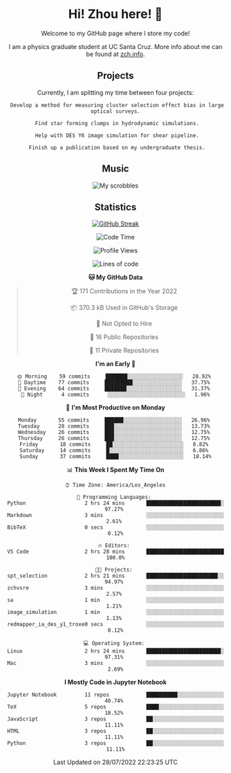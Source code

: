 <div align="center">
<h1> Hi! Zhou here! 👋 </h1>


Welcome to my GitHub page where I store my code! 

I am a physics graduate student at UC Santa Cruz. More info about me can be found at [zch.info](www.zch.info).

## Projects

Currently, I am splitting my time between four projects:
```
 Develop a method for measuring cluster selection effect bias in large optical surveys.
 
 Find star forming clumps in hydrodynamic simulations.
 
 Help with DES Y6 image simulation for shear pipeline.
 
 Finish up a publication based on my undergraduate thesis.
```

## Music
![My scrobbles](https://lastfm-recently-played.vercel.app/api?user=zchvsre)


## Statistics

[![GitHub Streak](https://github-readme-streak-stats.herokuapp.com/?user=zhouconghao&theme=highcontrast)](https://git.io/streak-stats)

<!--START_SECTION:waka-->
![Code Time](http://img.shields.io/badge/Code%20Time-124%20hrs%2026%20mins-blue)

![Profile Views](http://img.shields.io/badge/Profile%20Views-79-blue)

![Lines of code](https://img.shields.io/badge/From%20Hello%20World%20I%27ve%20Written-884%20Thousand%20lines%20of%20code-blue)

**🐱 My GitHub Data** 

> 🏆 171 Contributions in the Year 2022
 > 
> 📦 370.3 kB Used in GitHub's Storage 
 > 
> 🚫 Not Opted to Hire
 > 
> 📜 16 Public Repositories 
 > 
> 🔑 11 Private Repositories  
 > 
**I'm an Early 🐤** 

```text
🌞 Morning    59 commits     ███████░░░░░░░░░░░░░░░░░░   28.92% 
🌆 Daytime    77 commits     █████████░░░░░░░░░░░░░░░░   37.75% 
🌃 Evening    64 commits     ███████░░░░░░░░░░░░░░░░░░   31.37% 
🌙 Night      4 commits      ░░░░░░░░░░░░░░░░░░░░░░░░░   1.96%

```
📅 **I'm Most Productive on Monday** 

```text
Monday       55 commits     ██████░░░░░░░░░░░░░░░░░░░   26.96% 
Tuesday      28 commits     ███░░░░░░░░░░░░░░░░░░░░░░   13.73% 
Wednesday    26 commits     ███░░░░░░░░░░░░░░░░░░░░░░   12.75% 
Thursday     26 commits     ███░░░░░░░░░░░░░░░░░░░░░░   12.75% 
Friday       18 commits     ██░░░░░░░░░░░░░░░░░░░░░░░   8.82% 
Saturday     14 commits     █░░░░░░░░░░░░░░░░░░░░░░░░   6.86% 
Sunday       37 commits     ████░░░░░░░░░░░░░░░░░░░░░   18.14%

```


📊 **This Week I Spent My Time On** 

```text
⌚︎ Time Zone: America/Los_Angeles

💬 Programming Languages: 
Python                   2 hrs 24 mins       ████████████████████████░   97.27% 
Markdown                 3 mins              ░░░░░░░░░░░░░░░░░░░░░░░░░   2.61% 
BibTeX                   0 secs              ░░░░░░░░░░░░░░░░░░░░░░░░░   0.12%

🔥 Editors: 
VS Code                  2 hrs 28 mins       █████████████████████████   100.0%

🐱‍💻 Projects: 
spt_selection            2 hrs 21 mins       ███████████████████████░░   94.97% 
zchvsre                  3 mins              ░░░░░░░░░░░░░░░░░░░░░░░░░   2.57% 
sa                       1 min               ░░░░░░░░░░░░░░░░░░░░░░░░░   1.21% 
image_simulation         1 min               ░░░░░░░░░░░░░░░░░░░░░░░░░   1.13% 
redmapper_ia_des_y1_troxe0 secs              ░░░░░░░░░░░░░░░░░░░░░░░░░   0.12%

💻 Operating System: 
Linux                    2 hrs 24 mins       ████████████████████████░   97.31% 
Mac                      3 mins              ░░░░░░░░░░░░░░░░░░░░░░░░░   2.69%

```

**I Mostly Code in Jupyter Notebook** 

```text
Jupyter Notebook         11 repos            ██████████░░░░░░░░░░░░░░░   40.74% 
TeX                      5 repos             ████░░░░░░░░░░░░░░░░░░░░░   18.52% 
JavaScript               3 repos             ██░░░░░░░░░░░░░░░░░░░░░░░   11.11% 
HTML                     3 repos             ██░░░░░░░░░░░░░░░░░░░░░░░   11.11% 
Python                   3 repos             ██░░░░░░░░░░░░░░░░░░░░░░░   11.11%

```



 Last Updated on 28/07/2022 22:23:25 UTC
<!--END_SECTION:waka-->

<!-- ![](https://raw.githubusercontent.com/zhouconghao/github-stats/master/generated/overview.svg#gh-dark-mode-only)
![](https://raw.githubusercontent.com/zhouconghao/github-stats/master/generated/overview.svg#gh-light-mode-only)

![](https://raw.githubusercontent.com/zhouconghao/github-stats/master/generated/languages.svg#gh-dark-mode-only)
![](https://raw.githubusercontent.com/zhouconghao/github-stats/master/generated/languages.svg#gh-light-mode-only) -->

</div>


<!--
**zchvsre/zchvsre** is a ✨ _special_ ✨ repository because its `README.md` (this file) appears on your GitHub profile.

Here are some ideas to get you started:

- 🔭 I’m currently working on ...
- 🌱 I’m currently learning ...
- 👯 I’m looking to collaborate on ...
- 🤔 I’m looking for help with ...
- 💬 Ask me about ...
- 📫 How to reach me: ...
- 😄 Pronouns: ...
- ⚡ Fun fact: ...
-->
 
 </p>
